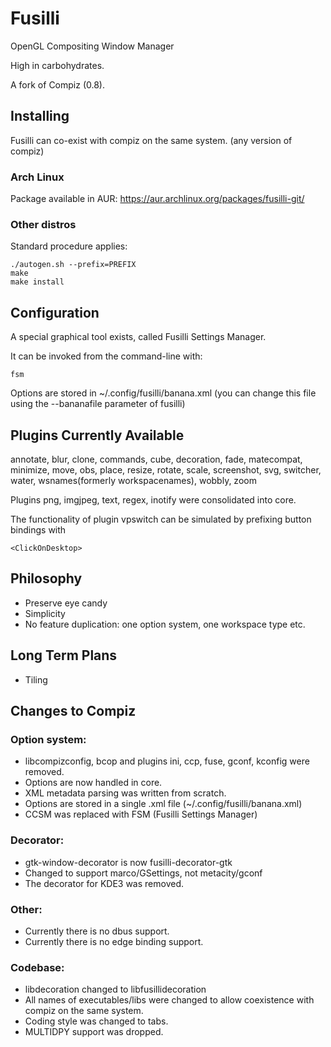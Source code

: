 Fusilli
======

OpenGL Compositing Window Manager

High in carbohydrates.

A fork of Compiz (0.8).

## Installing

Fusilli can co-exist with compiz on the same system. (any version of compiz)

### Arch Linux
Package available in AUR: https://aur.archlinux.org/packages/fusilli-git/

### Other distros

Standard procedure applies:

```
./autogen.sh --prefix=PREFIX
make
make install

```
## Configuration

A special graphical tool exists, called Fusilli Settings Manager.

It can be invoked from the command-line with:
```
fsm
```

Options are stored in ~/.config/fusilli/banana.xml (you can change this file using the --bananafile parameter of fusilli)

## Plugins Currently Available

annotate, blur, clone, commands, cube, decoration, fade, matecompat, minimize, move, obs, place, resize, rotate, scale, screenshot, svg, switcher, water, wsnames(formerly workspacenames), wobbly, zoom

Plugins png, imgjpeg, text, regex, inotify were consolidated into core.

The functionality of plugin vpswitch can be simulated by prefixing button bindings with
```
<ClickOnDesktop>
```
## Philosophy

* Preserve eye candy
* Simplicity
* No feature duplication: one option system, one workspace type etc.

## Long Term Plans

* Tiling

## Changes to Compiz

### Option system:
* libcompizconfig, bcop and plugins ini, ccp, fuse, gconf, kconfig were removed.
* Options are now handled in core. 
* XML metadata parsing was written from scratch.
* Options are stored in a single .xml file (~/.config/fusilli/banana.xml)
* CCSM was replaced with FSM (Fusilli Settings Manager)

### Decorator:
* gtk-window-decorator is now fusilli-decorator-gtk
* Changed to support marco/GSettings, not metacity/gconf
* The decorator for KDE3 was removed.

### Other:
* Currently there is no dbus support.
* Currently there is no edge binding support.

### Codebase:
* libdecoration changed to libfusillidecoration
* All names of executables/libs were changed to allow coexistence with compiz on the same system.
* Coding style was changed to tabs.
* MULTIDPY support was dropped.